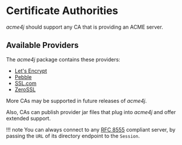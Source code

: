 # Certificate Authorities

_acme4j_ should support any CA that is providing an ACME server.

## Available Providers

The _acme4j_ package contains these providers:

* [Let's Encrypt](letsencrypt.md)
* [Pebble](pebble.md)
* [SSL.com](sslcom.md)
* [ZeroSSL](zerossl.md)

More CAs may be supported in future releases of _acme4j_.

Also, CAs can publish provider jar files that plug into _acme4j_ and offer extended support.

!!! note
    You can always connect to any [RFC 8555](https://tools.ietf.org/html/rfc8555) compliant server, by passing the `URL` of its directory endpoint to the `Session`.
